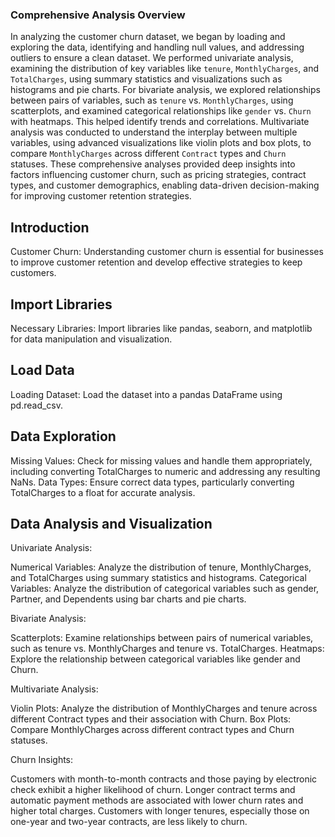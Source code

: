 ### Comprehensive Analysis Overview

In analyzing the customer churn dataset, we began by loading and exploring the data, identifying and handling null values, and addressing outliers to ensure a clean dataset. We performed univariate analysis, examining the distribution of key variables like `tenure`, `MonthlyCharges`, and `TotalCharges`, using summary statistics and visualizations such as histograms and pie charts. For bivariate analysis, we explored relationships between pairs of variables, such as `tenure` vs. `MonthlyCharges`, using scatterplots, and examined categorical relationships like `gender` vs. `Churn` with heatmaps. This helped identify trends and correlations. Multivariate analysis was conducted to understand the interplay between multiple variables, using advanced visualizations like violin plots and box plots, to compare `MonthlyCharges` across different `Contract` types and `Churn` statuses. These comprehensive analyses provided deep insights into factors influencing customer churn, such as pricing strategies, contract types, and customer demographics, enabling data-driven decision-making for improving customer retention strategies.

## Introduction
Customer Churn: Understanding customer churn is essential for businesses to improve customer retention and develop effective strategies to keep customers.

## Import Libraries
Necessary Libraries: Import libraries like pandas, seaborn, and matplotlib for data manipulation and visualization.

## Load Data
Loading Dataset: Load the dataset into a pandas DataFrame using pd.read_csv.

## Data Exploration
Missing Values: Check for missing values and handle them appropriately, including converting TotalCharges to numeric and addressing any resulting NaNs.
Data Types: Ensure correct data types, particularly converting TotalCharges to a float for accurate analysis.

## Data Analysis and Visualization
Univariate Analysis:

Numerical Variables: Analyze the distribution of tenure, MonthlyCharges, and TotalCharges using summary statistics and histograms.
Categorical Variables: Analyze the distribution of categorical variables such as gender, Partner, and Dependents using bar charts and pie charts.

Bivariate Analysis:

Scatterplots: Examine relationships between pairs of numerical variables, such as tenure vs. MonthlyCharges and tenure vs. TotalCharges.
Heatmaps: Explore the relationship between categorical variables like gender and Churn.

Multivariate Analysis:

Violin Plots: Analyze the distribution of MonthlyCharges and tenure across different Contract types and their association with Churn.
Box Plots: Compare MonthlyCharges across different contract types and Churn statuses.

Churn Insights:

Customers with month-to-month contracts and those paying by electronic check exhibit a higher likelihood of churn.
Longer contract terms and automatic payment methods are associated with lower churn rates and higher total charges.
Customers with longer tenures, especially those on one-year and two-year contracts, are less likely to churn.

